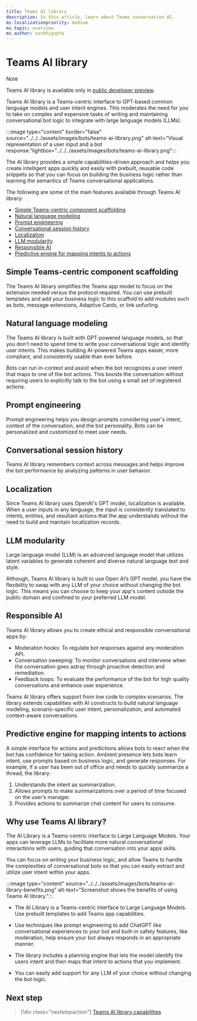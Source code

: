 ```yaml
---
title: Teams AI library
description: In this article, learn about Teams conversation AI.
ms.localizationpriority: medium
ms.topic: overview
ms.author: surbhigupta
---
```


# Teams AI library

> [!NOTE]
>
> Teams AI library is available only in [public developer preview](~/resources/dev-preview/developer-preview-intro.md).

Teams AI library is a Teams-centric interface to GPT-based common language models and user intent engines. This moderates the need for you to take on complex and expensive tasks of writing and maintaining conversational bot logic to integrate with large language models (LLMs).

:::image type="content" border="false" source="../../../assets/images/bots/teams-ai-library.png" alt-text="Visual representation of a user input and a bot response."lightbox="../../../assets/images/bots/teams-ai-library.png":::

The AI library provides a simple capabilities-driven approach and helps you create intelligent apps quickly and easily with prebuilt, reusable code snippets so that you can focus on building the business logic rather than learning the semantics of Teams conversational applications.

The following are some of the main features available through Teams AI library:

* [Simple Teams-centric component scaffolding](#simple-teams-centric-component-scaffolding)
* [Natural language modeling](#natural-language-modeling)
* [Prompt engineering](#prompt-engineering)
* [Conversational session history](#conversational-session-history)
* [Localization](#localization)
* [LLM modularity](#llm-modularity)
* [Responsible AI](#responsible-ai)
* [Predictive engine for mapping intents to actions](#predictive-engine-for-mapping-intents-to-actions)

## Simple Teams-centric component scaffolding

The Teams AI library simplifies the Teams app model to focus on the extension needed versus the protocol required. You can use prebuilt templates and add your business logic to this scaffold to add modules such as bots, message extensions, Adaptive Cards, or link unfurling.

## Natural language modeling

The Teams AI library is built with GPT-powered language models, so that you don't need to spend time to write your conversational logic and identify user intents. This makes building AI-powered Teams apps easier, more compliant, and consistently usable than ever before.

Bots can run in-context and assist when the bot recognizes a user intent that maps to one of the bot actions. This boosts the conversation without requiring users to explicitly talk to the bot using a small set of registered actions.

## Prompt engineering

Prompt engineering helps you design prompts considering user's intent, context of the conversation, and the bot personality. Bots can be personalized and customized to meet user needs.

## Conversational session history

Teams AI library remembers context across messages and helps improve the bot performance by analyzing patterns in user behavior.

## Localization

Since Teams AI library uses OpenAI's GPT model, localization is available. When a user inputs in any language, the input is consistently translated to intents, entities, and resultant actions that the app understands without the need to build and maintain localization records.

## LLM modularity

Large language model (LLM) is an advanced language model that utilizes latent variables to generate coherent and diverse natural language text and style.

Although, Teams AI library is built to use Open AI’s GPT model, you have the flexibility to swap with any LLM of your choice without changing the bot logic. This means you can choose to keep your app's content outside the public domain and confined to your preferred LLM model.

## Responsible AI

Teams AI library allows you to create ethical and responsible conversational apps by:

* Moderation hooks: To regulate bot responses against any moderation API.
* Conversation sweeping: To monitor conversations and intervene when the conversation goes astray through proactive detection and remediation.
* Feedback loops: To evaluate the performance of the bot for high quality conversations and enhance user experience.

Teams AI library offers support from low code to complex scenarios. The library extends capabilities with AI constructs to build natural language modeling, scenario-specific user intent, personalization, and automated context-aware conversations.

## Predictive engine for mapping intents to actions  

A simple interface for actions and predictions allows bots to react when the bot has confidence for taking action. Ambient presence lets bots learn intent, use prompts based on business logic, and generate responses. For example, if a user has been out of office and needs to quickly summarize a thread, the library:

1. Understands the intent as summarization.
1. Allows prompts to make summarizations over a period of time focused on the user’s manager.
1. Provides actions to summarize chat content for users to consume.

## Why use Teams AI library?

The AI Library is a Teams-centric interface to Large Language Models. Your apps can leverage LLMs to facilitate more natural conversational interactions with users, guiding that conversation into your apps skills.

You can focus on writing your business logic, and allow Teams to handle the complexities of conversational bots so that you can easily extract and utilize user intent within your apps.

:::image type="content" source="../../../assets/images/bots/teams-ai-library-benefits.png" alt-text="Screenshot shows the benefits of using Teams AI library.":::

* The AI Library is a Teams-centric interface to Large Language Models. Use prebuilt templates to add Teams app capabilities.

* Use techniques like prompt engineering to add ChatGPT like conversational experiences to your bot and built-in safety features, like moderation, help ensure your bot always responds in an appropriate manner.

* The library includes a planning engine that lets the model identify the users intent and then maps that intent to actions that you implement.

* You can easily add support for any LLM of your choice without changing the bot logic.

<!-- ## Bots Architecture overview

The bot framework using Teams AI library requires the following:

* Support to OAuth S2S
* Adherence to Activity schema for reading and writing JSON documents
* Invoking Rest APIs to determine additional context required to handle a user's message, such as Azure Active Directory (Azure AD) ID and UPN of the user the bot is interacting with. -->

## Next step

> [!div class="nextstepaction"]
> [Teams AI library capabilities](how-conversation-ai-core-capabilities.md)
